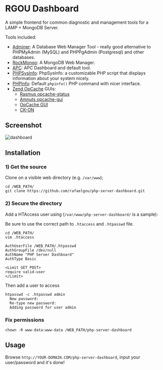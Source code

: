 # RGOU Dashboard

A simple frontend for common diagnostic and management tools for a LAMP + MongoDB Server.

Tools included:

- [Adminer](http://adminer.org/): A Database Web Manager Tool - really good alternative to PHPMyAdmin (MySQL) and PHPPgAdmin (Postgresql) and other databases.
- [RockMongo](http://rockmongo.com/): A MongoDB Web Manager.
- [APC](http://www.php.net/manual/en/book.apc.php): APC Dashboard and default tool.
- [PHPSysInfo](http://rk4an.github.io/phpsysinfo/): PhpSysInfo: a customizable PHP script that displays information about your system nicely.
- [PHPInfo](http://www.php.net/manual/en/function.phpinfo.php): Default `phpinfo()` PHP command with nicer interface.
- [Zend OpCache](http://php.net/manual/pt_BR/book.opcache.php) GUIs:
    - [Rasmus opcache-status](https://github.com/rlerdorf/opcache-status)
    - [Amnuts opcache-gui](https://github.com/amnuts)
    - [OpCache GUI](https://github.com/PeeHaa/OpCacheGUI)
    - [CK-ON](https://gist.github.com/ck-on/4959032)

## Screenshot

![dashboard](https://raw.github.com/rafaelgou/php-server-dashboard/master/screenshot/php-server-dashboard.jpg "The Dashboard")

## Installation

### 1) Get the source 

Clone on a visible web directory (e.g. `/var/www`);

~~~ .bsh
cd /WEB_PATH/
git clone https://github.com/rafaelgou/php-server-dashboard.git
~~~

### 2) Secure the directory

Add a HTAccess user using (`/var/www/php-server-dashboard/` is a sample):

Be sure to use the correct path to `.htaccess` and `.htpasswd` file. 

~~~ .bsh
cd /WEB_PATH/
vim .htaccess
~~~

~~~ .bsh
AuthUserFile /WEB_PATH/.htpasswd
AuthGroupFile /dev/null
AuthName "PHP Server Dashboard"
AuthType Basic

<Limit GET POST>
require valid-user
</Limit>
~~~

Then add a user to access

~~~ .bsh
htpasswd -c .htpasswd admin
  New password: 
  Re-type new password: 
  Adding password for user admin
~~~

### Fix permissions

~~~ .bsh
chown -R www-data:www-data /WEB_PATH/php-server-dashboard
~~~

## Usage

Browse `http://YOUR-DOMAIN.COM/php-server-dashboard`, input your user/password and it's done!
